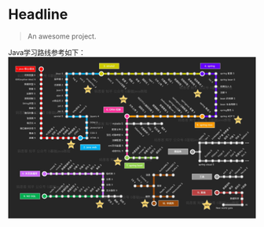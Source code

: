 # Headline

> An awesome project.

Java学习路线参考如下：
![Image text](https://raw.githubusercontent.com/baymaxchenhui/thanos/master/docs/img/javaLearningRouting.jpg)